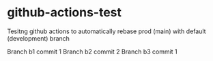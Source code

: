 # github-actions-test
Tesitng github actions to automatically rebase prod (main) with default (development) branch

Branch b1 commit 1
Branch b2 commit 2
Branch b3 commit 1
